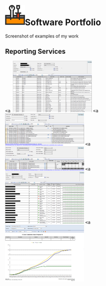 <img align="left" src="Images/ReadMe/Logo.png" width="64px" >

# Software Portfolio
Screenshot of examples of my work

## Reporting Services
<kbd><a <img src="Images/ReadMe/ssrsdatadictionary.png" width="256px" title="T-SQL (Transact-Structured Query Language)" /></a></kbd>
<kbd><a <img src="Images/ReadMe/ssrsreportlisting.png" width="256px" title="T-SQL (Transact-Structured Query Language)" /></a></kbd>
<kbd><a <img src="Images/ReadMe/ssrsreportsubscriptions.png" width="256px" title="T-SQL (Transact-Structured Query Language)" /></a></kbd>
<kbd><a <img src="Images/ReadMe/ssrsscheduledjobs.png" width="256px" title="T-SQL (Transact-Structured Query Language)" /></a></kbd>
<kbd><a <img src="Images/ReadMe/ssrsscurve.png" width="256px" title="T-SQL (Transact-Structured Query Language)" /></a></kbd>
